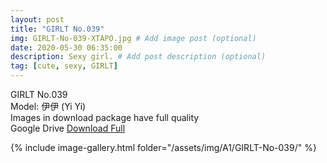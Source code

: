 ```yaml
---
layout: post
title: "GIRLT No.039"
img: GIRLT-No-039-XTAPO.jpg # Add image post (optional)
date: 2020-05-30 06:35:00
description: Sexy girl. # Add post description (optional)
tag: [cute, sexy, GIRLT]
---
```

GIRLT No.039  
Model: 伊伊 (Yi Yi)      
Images in download package have full quality                  
Google Drive [Download Full](http://gestyy.com/e035Zq)

{% include image-gallery.html folder="/assets/img/A1/GIRLT-No-039/" %}

